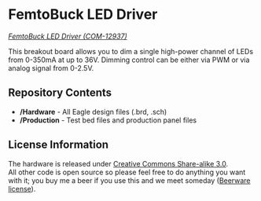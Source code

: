 FemtoBuck LED Driver
===================  
[*FemtoBuck LED Driver (COM-12937)*](https://www.sparkfun.com/products/12937) 

This breakout board allows you to dim a single high-power channel of LEDs from 0-350mA at up to 36V. Dimming control can be either via PWM or via analog signal from 0-2.5V.

Repository Contents
-------------------
* **/Hardware** - All Eagle design files (.brd, .sch)
* **/Production** - Test bed files and production panel files

License Information
-------------------
The hardware is released under [Creative Commons Share-alike 3.0](http://creativecommons.org/licenses/by-sa/3.0/).  
All other code is open source so please feel free to do anything you want with it; you buy me a beer if you use this and we meet someday ([Beerware license](http://en.wikipedia.org/wiki/Beerware)).
 
